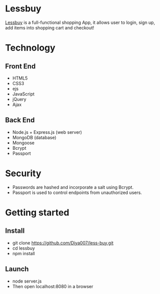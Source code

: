 # Lessbuy #
[Lessbuy](https://lessbuy.herokuapp.com/) is a full-functional shopping App, it allows user to login, sign up, add items into shopping cart and checkout!

# Technology #
## Front End ##
- HTML5
- CSS3
- ejs
- JavaScript
- jQuery
- Ajax
## Back End ##
- Node.js + Express.js (web server)
- MongoDB (database)
- Mongoose
- Bcrypt
- Passport

# Security #
- Passwords are hashed and incorporate a salt using Bcrypt.
- Passport is used to control endpoints from unauthorized users.

# Getting started #
## Install ##
- git clone https://github.com/Diya007/less-buy.git
- cd lessbuy
- npm install
## Launch ##
- node server.js
- Then open localhost:8080 in a browser







